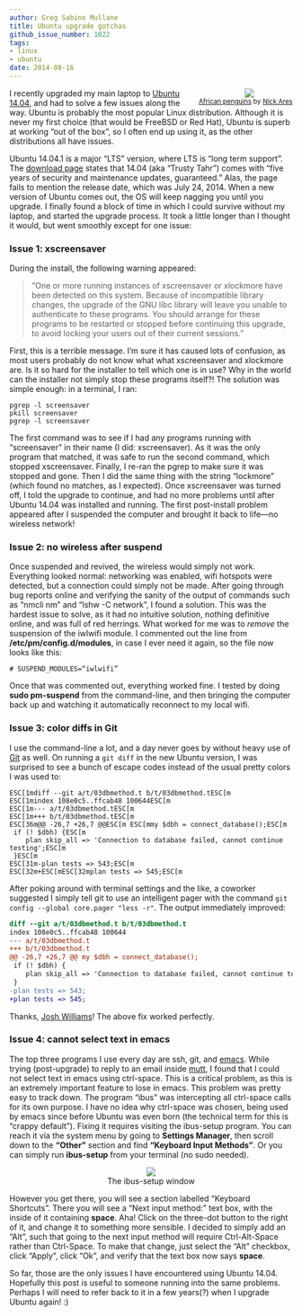 ```yaml
---
author: Greg Sabino Mullane
title: Ubuntu upgrade gotchas
github_issue_number: 1022
tags:
- linux
- ubuntu
date: 2014-08-16
---
```


<div class="separator" style="clear: both; float:right; text-align: center;"><a href="/blog/2014/08/ubuntu-upgrade-gotchas/image-0.jpeg" imageanchor="1" style="clear: right; margin-bottom: 1em; margin-left: 1em;"><img border="0" src="/blog/2014/08/ubuntu-upgrade-gotchas/image-0.jpeg"/></a><br/><small><a href="https://flic.kr/p/4ZTY63">African penguins</a> by <a href="https://www.flickr.com/photos/aresauburnphotos/">Nick Ares</a></small></div>

I recently upgraded my main laptop to [Ubuntu 14.04](https://en.wikipedia.org/wiki/Ubuntu_%28operating_system%29), and had to solve a few issues along the way. Ubuntu is probably the most popular Linux distribution. Although it is never my first choice (that would be FreeBSD or Red Hat), Ubuntu is superb at working “out of the box”, so I often end up using it, as the other distributions all have issues.

Ubuntu 14.04.1 is a major “LTS” version, where LTS is “long term support”. The [download page](https://www.ubuntu.com/download/desktop) states that 14.04 (aka “Trusty Tahr”) comes with “five years of security and maintenance updates, guaranteed.” Alas, the page fails to mention the release date, which was July 24, 2014. When a new version of Ubuntu comes out, the OS will keep nagging you until you upgrade. I finally found a block of time in which I could survive without my laptop, and started the upgrade process. It took a little longer than I thought it would, but went smoothly except for one issue:

### Issue 1: xscreensaver

During the install, the following warning appeared:

> “One or more running instances of xscreensaver or xlockmore have been detected on this system. Because of incompatible library changes, the upgrade of the GNU libc library will leave you unable to authenticate to these programs. You should arrange for these programs to be restarted or stopped before continuing this upgrade, to avoid locking your users out of their current sessions.”

First, this is a terrible message. I’m sure it has caused lots of confusion, as most users probably do not know what what xscreensaver and xlockmore are. Is it so hard for the installer to tell which one is in use? Why in the world can the installer not simply stop these programs itself?! The solution was simple enough: in a terminal, I ran:

```plain
pgrep -l screensaver
pkill screensaver
pgrep -l screensaver
```

The first command was to see if I had any programs running with “screensaver” in their name (I did: xscreensaver). As it was the only program that matched, it was safe to run the second command, which stopped xscreensaver. Finally, I re-ran the pgrep to make sure it was stopped and gone. Then I did the same thing with the string “lockmore” (which found no matches, as I expected). Once xscreensaver was turned off, I told the upgrade to continue, and had no more problems until after Ubuntu 14.04 was installed and running. The first post-install problem appeared after I suspended the computer and brought it back to life—​no wireless network!

### Issue 2: no wireless after suspend

Once suspended and revived, the wireless would simply not work. Everything looked normal: networking was enabled, wifi hotspots were detected, but a connection could simply not be made. After going through bug reports online and verifying the sanity of the output of commands such as “nmcli nm” and “lshw -C network”, I found a solution. This was the hardest issue to solve, as it had no intuitive solution, nothing definitive online, and was full of red herrings. What worked for me was to *remove* the suspension of the iwlwifi module. I commented out the line from **/etc/pm/config.d/modules**, in case I ever need it again, so the file now looks like this:

```plain
# SUSPEND_MODULES=“iwlwifi”
```

Once that was commented out, everything worked fine. I tested by doing **sudo pm-suspend** from the command-line, and then bringing the computer back up and watching it automatically reconnect to my local wifi.

### Issue 3: color diffs in Git

I use the command-line a lot, and a day never goes by without heavy use of
[Git](https://en.wikipedia.org/wiki/Git_%28software%29) as well. On running a `git diff` in the new Ubuntu version, I was surprised to see a bunch of escape codes instead of the usual pretty colors I was used to:

```palin
ESC[1mdiff --git a/t/03dbmethod.t b/t/03dbmethod.tESC[m
ESC[1mindex 108e0c5..ffcab48 100644ESC[m
ESC[1m--- a/t/03dbmethod.tESC[m
ESC[1m+++ b/t/03dbmethod.tESC[m
ESC[36m@@ -26,7 +26,7 @@ESC[m ESC[mmy $dbh = connect_database();ESC[m
 if (! $dbh) {ESC[m
    plan skip_all => 'Connection to database failed, cannot continue testing';ESC[m
 }ESC[m
ESC[31m-plan tests => 543;ESC[m
ESC[32m+ESC[mESC[32mplan tests => 545;ESC[m
```

After poking around with terminal settings and the like, a coworker suggested I simply tell git to use an intelligent pager with the command `git config --global core.pager "less -r"`. The output immediately improved:

```diff
diff --git a/t/03dbmethod.t b/t/03dbmethod.t
index 108e0c5..ffcab48 100644
--- a/t/03dbmethod.t
+++ b/t/03dbmethod.t
@@ -26,7 +26,7 @@ my $dbh = connect_database();
 if (! $dbh) {
    plan skip_all => 'Connection to database failed, cannot continue testing';
 }
-plan tests => 543;
+plan tests => 545;
```

Thanks, [Josh Williams](/team/josh-williams/)! The above fix worked perfectly.

### Issue 4: cannot select text in emacs

The top three programs I use every day are ssh, git, and [emacs](https://en.wikipedia.org/wiki/Emacs). While trying (post-upgrade) to reply to an email inside [mutt](https://en.wikipedia.org/wiki/Mutt_%28e-mail_client%29), I found that I could not select text in emacs using ctrl-space. This is a critical problem, as this is an extremely important feature to lose in emacs. This problem was pretty easy to track down. The program “ibus” was intercepting all ctrl-space calls for its own purpose. I have no idea why ctrl-space was chosen, being used by emacs since before Ubuntu was even born (the technical term for this is “crappy default”). Fixing it requires visiting the ibus-setup program. You can reach it via the system menu by going to **Settings Manager**, then scroll down to the **“Other”** section and find **“Keyboard Input Methods”**. Or you can simply run **ibus-setup** from your terminal (no sudo needed).

<div class="separator" style="clear: both; text-align: center;"><a href="/blog/2014/08/ubuntu-upgrade-gotchas/image-1-big.png" imageanchor="1" style="margin-left: 1em; margin-right: 1em;"><img border="0" src="/blog/2014/08/ubuntu-upgrade-gotchas/image-1.png"/></a><br/>The ibus-setup window</div>

However you get there, you will see a section labelled “Keyboard Shortcuts”. There you will see a “Next input method:” text box, with the inside of it containing **<Control>space**. Aha! Click on the three-dot button to the right of it, and change it to something more sensible. I decided to simply add an “Alt”, such that going to the next input method will require Ctrl-Alt-Space rather than Ctrl-Space. To make that change, just select the “Alt” checkbox, click “Apply”, click “Ok”, and verify that the text box now says **<Control><Alt>space**.

So far, those are the only issues I have encountered using Ubuntu 14.04. Hopefully this post is useful to someone running into the same problems. Perhaps I will need to refer back to it in a few years(?) when I upgrade Ubuntu again! :)
